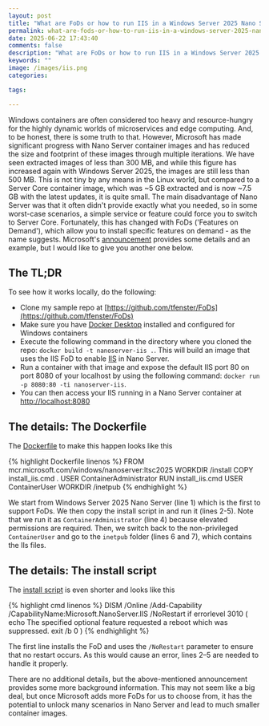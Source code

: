 ```yaml
---
layout: post
title: "What are FoDs or how to run IIS in a Windows Server 2025 Nano Server container"
permalink: what-are-fods-or-how-to-run-iis-in-a-windows-server-2025-nano-server-container
date: 2025-06-22 17:43:40
comments: false
description: "What are FoDs or how to run IIS in a Windows Server 2025 Nano Server container"
keywords: ""
image: /images/iis.png
categories:

tags:

---
```


Windows containers are often considered too heavy and resource-hungry for the highly dynamic worlds of microservices and edge computing. And, to be honest, there is some truth to that. However, Microsoft has made significant progress with Nano Server container images and has reduced the size and footprint of these images through multiple iterations. We have seen extracted images of less than 300 MB, and while this figure has increased again with Windows Server 2025, the images are still less than 500 MB. This is not tiny by any means in the Linux world, but compared to a Server Core container image, which was ~5 GB extracted and is now ~7.5 GB with the latest updates, it is quite small. The main disadvantage of Nano Server was that it often didn't provide exactly what you needed, so in some worst-case scenarios, a simple service or feature could force you to switch to Server Core. Fortunately, this has changed with FoDs ('Features on Demand'), which allow you to install specific features on demand - as the name suggests. Microsoft's [announcement][announcement] provides some details and an example, but I would like to give you another one below.

## The TL;DR

To see how it works locally, do the following:

- Clone my sample repo at [https://github.com/tfenster/FoDs](https://github.com/tfenster/FoDs)
- Make sure you have [Docker Desktop][dd] installed and configured for Windows containers
- Execute the following command in the directory where you cloned the repo: `docker build -t nanoserver-iis .`. This will build an image that uses the IIS FoD to enable [IIS][iis] in Nano Server.
- Run a container with that image and expose the default IIS port 80 on port 8080 of your localhost by using the following command: `docker run -p 8080:80 -ti nanoserver-iis`.
- You can then access your IIS running in a Nano Server container at [http://localhost:8080](http://localhost:8080)

## The details: The Dockerfile

The [Dockerfile][df] to make this happen looks like this

{% highlight Dockerfile linenos %}
FROM mcr.microsoft.com/windows/nanoserver:ltsc2025
WORKDIR /install
COPY install_iis.cmd .
USER ContainerAdministrator
RUN install_iis.cmd
USER ContainerUser
WORKDIR /inetpub
{% endhighlight %}

We start from Windows Server 2025 Nano Server (line 1) which is the first to support FoDs. We then copy the install script in and run it (lines 2-5). Note that we run it as `ContainerAdministrator` (line 4) because elevated permissions are required. Then, we switch back to the non-privileged `ContainerUser` and go to the `inetpub` folder (lines 6 and 7), which contains the IIs files.

## The details: The install script

The [install script][install] is even shorter and looks like this

{% highlight cmd linenos %}
DISM /Online /Add-Capability /CapabilityName:Microsoft.NanoServer.IIS /NoRestart
if errorlevel 3010 (
    echo The specified optional feature requested a reboot which was suppressed.
    exit /b 0
)
{% endhighlight %}

The first line installs the FoD and uses the `/NoRestart` parameter to ensure that no restart occurs. As this would cause an error, lines 2–5 are needed to handle it properly.

There are no additional details, but the above-mentioned announcement provides some more background information. This may not seem like a big deal, but once Microsoft adds more FoDs for us to choose from, it has the potential to unlock many scenarios in Nano Server and lead to much smaller container images.

[announcement]: https://techcommunity.microsoft.com/blog/containers/discover-the-new-era-of-windows-server-2025-nano-server-containers/4413060
[dd]: https://www.docker.com/products/docker-desktop/
[iis]: https://learn.microsoft.com/en-us/iis/get-started/introduction-to-iis/iis-web-server-overview
[df]: https://github.com/tfenster/FoDs/blob/main/Dockerfile
[install]: https://github.com/tfenster/FoDs/blob/main/install_iis.cmd